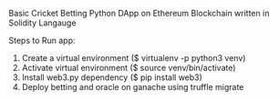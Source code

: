 Basic Cricket Betting Python DApp on Ethereum Blockchain written in Solidity Langauge

Steps to Run app:
1. Create a virtual environment ($ virtualenv -p python3 venv)
2. Activate virtual environment ($ source venv/bin/activate)
3. Install web3.py dependency ($ pip install web3)
4. Deploy betting and oracle on ganache using truffle migrate
